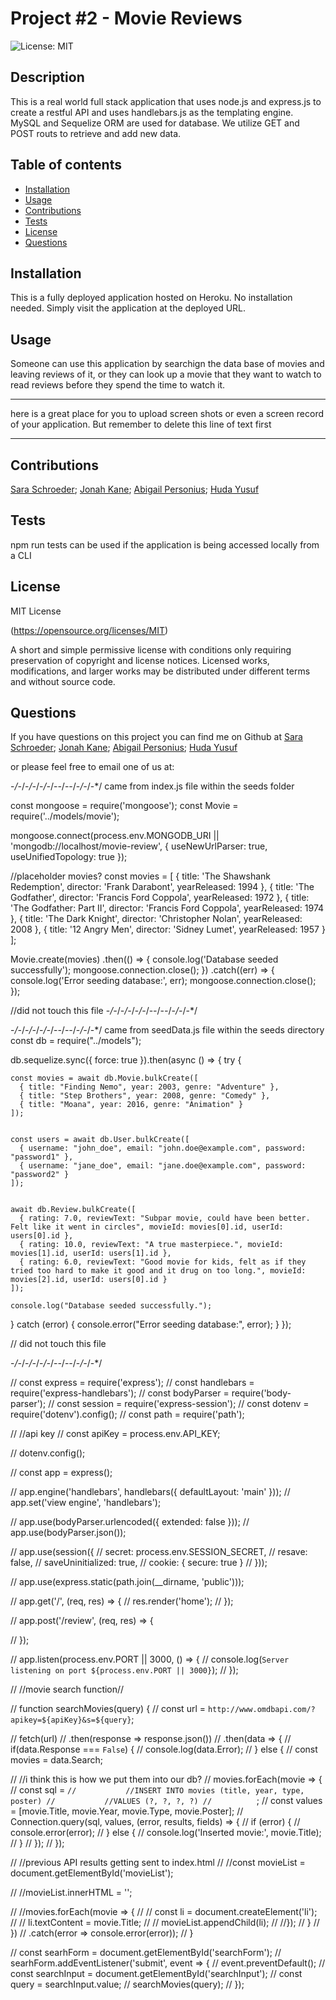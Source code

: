 # Project #2 - Movie Reviews


![License: MIT](https://img.shields.io/badge/License-MIT-yellow.svg)
## Description
This is a real world full stack application that uses node.js and express.js to create a restful API and uses handlebars.js as the templating engine. MySQL and Sequelize ORM are used for database. We utilize GET and POST routs to retrieve and add new data.
 
## Table of contents
  - [Installation](#installation)
  - [Usage](#usage)
  - [Contributions](#contributions)
  - [Tests](#tests)
  - [License](#license)
  - [Questions](#questions)
  
## Installation
This is a fully deployed application hosted on Heroku. No installation needed. Simply visit the application at the deployed URL.

## Usage
Someone can use this application by searchign the data base of movies and leaving reviews of it, or they can look up a movie that they want to watch to read reviews before they spend the time to watch it. 

---------------------------------------------------------------------------------------------------------------------------------------------------


here is a great place for you to upload screen shots or even a screen record of your application.  But remember to delete this line of text first


---------------------------------------------------------------------------------------------------------------------------------------------------
## Contributions 
[Sara Schroeder](https://github.com/saraschroeder);
[Jonah Kane](https://github.com/jonahkane);
[Abigail Personius](https://github.com/apersonius);
[Huda Yusuf](https://github.com/hyusuff)


## Tests 
npm run tests can be used if the application is being accessed locally from a CLI
## License 
MIT License

(https://opensource.org/licenses/MIT)

A short and simple permissive license with conditions only requiring preservation of copyright and license notices. Licensed works, modifications, and larger works may be distributed under different terms and without source code.

## Questions
If you have questions on this project you can find me on Github at [Sara Schroeder](https://github.com/saraschroeder);
[Jonah Kane](https://github.com/jonahkane);
[Abigail Personius](https://github.com/apersonius);
[Huda Yusuf](https://github.com/hyusuff)

or please feel free to email one of us at:


-*/-*/-*/-*/-*/-*/-*-*/-*-*/-*/-*/-*/
came from index.js file within the seeds folder 

const mongoose = require('mongoose');
const Movie = require('../models/movie');

mongoose.connect(process.env.MONGODB_URI || 'mongodb://localhost/movie-review', {
  useNewUrlParser: true,
  useUnifiedTopology: true
});

//placeholder movies?
const movies = [
  { title: 'The Shawshank Redemption', director: 'Frank Darabont', yearReleased: 1994 },
  { title: 'The Godfather', director: 'Francis Ford Coppola', yearReleased: 1972 },
  { title: 'The Godfather: Part II', director: 'Francis Ford Coppola', yearReleased: 1974 },
  { title: 'The Dark Knight', director: 'Christopher Nolan', yearReleased: 2008 },
  { title: '12 Angry Men', director: 'Sidney Lumet', yearReleased: 1957 }
];

Movie.create(movies)
  .then(() => {
    console.log('Database seeded successfully');
    mongoose.connection.close();
  })
  .catch((err) => {
    console.log('Error seeding database:', err);
    mongoose.connection.close();
  });


  //did not touch this file 
  -*/-*/-*/-*/-*/-*/-*-*/-*-*/-*/-*/-*/



  -*/-*/-*/-*/-*/-*/-*-*/-*-*/-*/-*/-*/
came from seedData.js file within the seeds directory
  const db = require("../models");

db.sequelize.sync({ force: true }).then(async () => {
  try {
    
    const movies = await db.Movie.bulkCreate([
      { title: "Finding Nemo", year: 2003, genre: "Adventure" },
      { title: "Step Brothers", year: 2008, genre: "Comedy" },
      { title: "Moana", year: 2016, genre: "Animation" }
    ]);

    
    const users = await db.User.bulkCreate([
      { username: "john_doe", email: "john.doe@example.com", password: "password1" },
      { username: "jane_doe", email: "jane.doe@example.com", password: "password2" }
    ]);

    
    await db.Review.bulkCreate([
      { rating: 7.0, reviewText: "Subpar movie, could have been better. Felt like it went in circles", movieId: movies[0].id, userId: users[0].id },
      { rating: 10.0, reviewText: "A true masterpiece.", movieId: movies[1].id, userId: users[1].id },
      { rating: 6.0, reviewText: "Good movie for kids, felt as if they tried too hard to make it good and it drug on too long.", movieId: movies[2].id, userId: users[0].id }
    ]);

    console.log("Database seeded successfully.");
  } catch (error) {
    console.error("Error seeding database:", error);
  }
});

// did not touch this file

  -*/-*/-*/-*/-*/-*/-*-*/-*-*/-*/-*/-*/






  // const express = require('express');
// const handlebars = require('express-handlebars');
// const bodyParser = require('body-parser');
// const session = require('express-session');
// const dotenv = require('dotenv').config();
// const path = require('path');

// //api key
// const apiKey = process.env.API_KEY;

// dotenv.config();

// const app = express();

// app.engine('handlebars', handlebars({ defaultLayout: 'main' }));
// app.set('view engine', 'handlebars');

// app.use(bodyParser.urlencoded({ extended: false }));
// app.use(bodyParser.json());

// app.use(session({
//   secret: process.env.SESSION_SECRET,
//   resave: false,
//   saveUninitialized: true,
//   cookie: { secure: true }
// }));

// app.use(express.static(path.join(__dirname, 'public')));

// app.get('/', (req, res) => {
//   res.render('home');
// });

// app.post('/review', (req, res) => {

// });

// app.listen(process.env.PORT || 3000, () => {
//   console.log(`Server listening on port ${process.env.PORT || 3000}`);
// });


// //movie search function//

// function searchMovies(query) {
//   const url = `http://www.omdbapi.com/?apikey=${apiKey}&s=${query}`;

//   fetch(url)
//     .then(response => response.json())
//     .then(data => {
//       if(data.Response === `False`) {
//       console.log(data.Error);
//     } else {
//       const movies = data.Search;

//       //i think this is how we put them into our db?
//       movies.forEach(movie => {
//         const sql = `
//           //INSERT INTO movies (title, year, type, poster)
//           //VALUES (?, ?, ?, ?)
//           `;
//           const values = [movie.Title, movie.Year, movie.Type, movie.Poster];
//           Connection.query(sql, values, (error, results, fields) => {
//             if (error) {
//               console.error(error);
//             } else {
//               console.log('Inserted movie:', movie.Title);
//             }
//           });
//       });

// //previous API results getting sent to index.html
//       //const movieList = document.getElementById('movieList');

//       //movieList.innerHTML = '';

//       //movies.forEach(movie => {
//       //  const li = document.createElement('li');
//        // li.textContent = movie.Title;
//       //  movieList.appendChild(li);
//       //});
//     }
//   })
//   .catch(error => console.error(error));
// }

// const searhForm = document.getElementById('searchForm');
// searhForm.addEventListener('submit', event => {
//   event.preventDefault();
//   const searchInput = document.getElementById('searchInput');
//   const query = searchInput.value;
//   searchMovies(query);
// });

